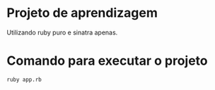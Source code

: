 # Projeto de aprendizagem
Utilizando ruby puro e sinatra apenas.

# Comando para executar o projeto
    ruby app.rb